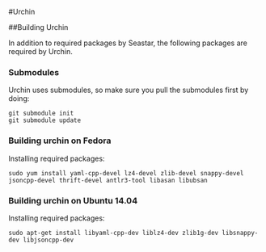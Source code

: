 #Urchin

##Building Urchin

In addition to required packages by Seastar, the following packages are required by Urchin.

### Submodules
Urchin uses submodules, so make sure you pull the submodules first by doing:
```
git submodule init
git submodule update
```

### Building urchin on Fedora
Installing required packages:

```
sudo yum install yaml-cpp-devel lz4-devel zlib-devel snappy-devel jsoncpp-devel thrift-devel antlr3-tool libasan libubsan
```

### Building urchin on Ubuntu 14.04
Installing required packages:

```
sudo apt-get install libyaml-cpp-dev liblz4-dev zlib1g-dev libsnappy-dev libjsoncpp-dev
```

